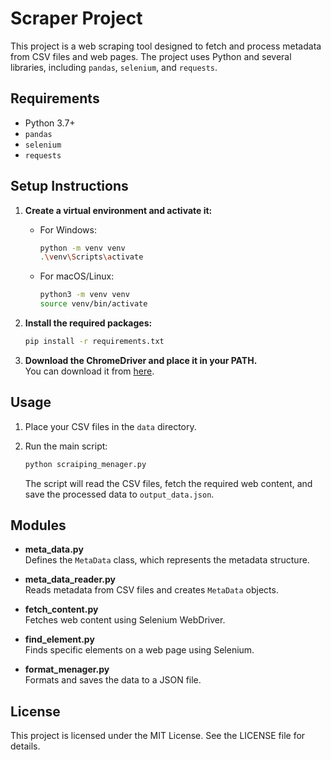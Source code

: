 # Scraper Project

This project is a web scraping tool designed to fetch and process metadata from CSV files and web pages. The project uses Python and several libraries, including `pandas`, `selenium`, and `requests`.

## Requirements

- Python 3.7+
- `pandas`
- `selenium`
- `requests`


## Setup Instructions

1. **Create a virtual environment and activate it:**
    - For Windows:
      ```bash
      python -m venv venv
      .\venv\Scripts\activate
      ```
    - For macOS/Linux:
      ```bash
      python3 -m venv venv
      source venv/bin/activate
      ```

2. **Install the required packages:**
    ```bash
    pip install -r requirements.txt
    ```

3. **Download the ChromeDriver and place it in your PATH.**  
   You can download it from [here](https://sites.google.com/a/chromium.org/chromedriver/).

## Usage

1. Place your CSV files in the `data` directory.

2. Run the main script:
    ```bash
    python scraiping_menager.py
    ```

    The script will read the CSV files, fetch the required web content, and save the processed data to `output_data.json`.

## Modules

- **meta_data.py**  
  Defines the `MetaData` class, which represents the metadata structure.

- **meta_data_reader.py**  
  Reads metadata from CSV files and creates `MetaData` objects.

- **fetch_content.py**  
  Fetches web content using Selenium WebDriver.

- **find_element.py**  
  Finds specific elements on a web page using Selenium.

- **format_menager.py**  
  Formats and saves the data to a JSON file.

## License

This project is licensed under the MIT License. See the LICENSE file for details.

